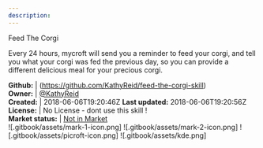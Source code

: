 ```yaml
---
description: 
---
```

Feed The Corgi

Every 24 hours, mycroft will send you a reminder to feed your corgi, and tell you what your corgi was fed the previous day, so you can provide a different delicious meal for your precious corgi.

**Github:** | (https://github.com/KathyReid/feed-the-corgi-skill)  
**Owner:** | [@KathyReid](https://github.com/KathyReid)  
**Created:** | 2018-06-06T19:20:46Z  **Last updated:** 2018-06-06T19:20:56Z  
**License:** | No License - dont use this skill !  
**Market status:** | [Not in Market](https://market.mycroft.ai/skill/)  
 ![.gitbook/assets/mark-1-icon.png]  ![.gitbook/assets/mark-2-icon.png]  ![.gitbook/assets/picroft-icon.png]  ![.gitbook/assets/kde.png]  
